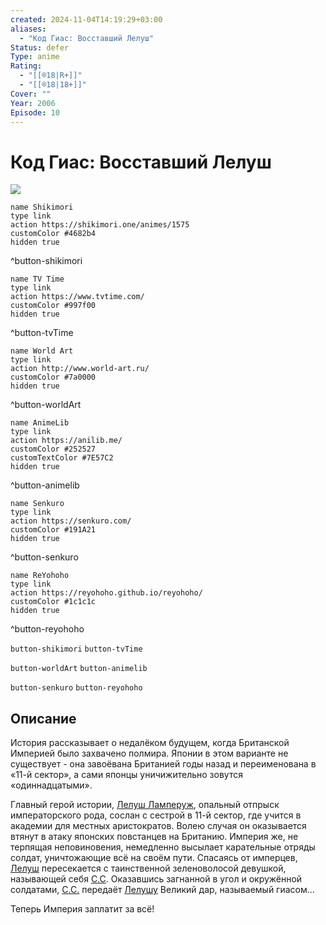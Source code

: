 ```yaml
---
created: 2024-11-04T14:19:29+03:00
aliases:
  - "Код Гиас: Восставший Лелуш"
Status: defer
Type: anime
Rating:
  - "[[®️18|R+]]"
  - "[[®️18|18+]]"
Cover: ""
Year: 2006
Episode: 10
---
```


# Код Гиас: Восставший Лелуш

![](https://nyaa.shikimori.one/uploads/poster/animes/1575/c1576bdcddd81781d600266245906989.jpeg)

```button
name Shikimori
type link
action https://shikimori.one/animes/1575
customColor #4682b4
hidden true
```
^button-shikimori

```button
name TV Time
type link
action https://www.tvtime.com/
customColor #997f00
hidden true
```
^button-tvTime

```button
name World Art
type link
action http://www.world-art.ru/
customColor #7a0000
hidden true
```
^button-worldArt

```button
name AnimeLib
type link
action https://anilib.me/
customColor #252527
customTextColor #7E57C2
hidden true
```
^button-animelib

```button
name Senkuro
type link
action https://senkuro.com/
customColor #191A21
hidden true
```
^button-senkuro

```button
name ReYohoho
type link
action https://reyohoho.github.io/reyohoho/
customColor #1c1c1c
hidden true
```
^button-reyohoho

`button-shikimori` `button-tvTime`

`button-worldArt` `button-animelib`

`button-senkuro` `button-reyohoho`

## Описание

История рассказывает о недалёком будущем, когда Британской Империей было захвачено полмира. Японии в этом варианте не существует - она завоёвана Британией годы назад и переименована в «11-й сектор», а сами японцы уничижительно зовутся «одиннадцатыми».

Главный герой истории, [Лелуш Ламперуж](https://shikimori.one/characters/417-lelouch-lamperouge), опальный отпрыск императорского рода, сослан с сестрой в 11-й сектор, где учится в академии для местных аристократов. Волею случая он оказывается втянут в атаку японских повстанцев на Британию. Империя же, не терпящая неповиновения, немедленно высылает карательные отряды солдат, уничтожающие всё на своём пути. Спасаясь от имперцев, [Лелуш](https://shikimori.one/characters/417-lelouch-lamperouge) пересекается с таинственной зеленоволосой девушкой, называющей себя [С.С](https://shikimori.one/characters/1111-c-c). Оказавшись загнанной в угол и окружённой солдатами, [С.С.](https://shikimori.one/characters/1111-c-c) передаёт [Лелушу](https://shikimori.one/characters/417-lelouch-lamperouge) Великий дар, называемый гиасом...

Теперь Империя заплатит за всё!
